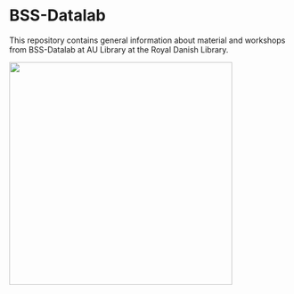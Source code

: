 # BSS-Datalab
This repository contains general information about material and workshops from BSS-Datalab at AU Library at the Royal Danish Library.  


<img src="./StatistikIntro.png" width="400"/>

